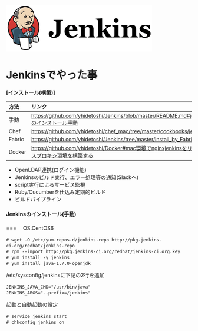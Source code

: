 ![Alt Text](https://github.com/yhidetoshi/Pictures/raw/master/Jenkins/jenkins-icon.png)


# Jenkinsでやった事

**[インストール(構築)]**

|方法    |リンク         |
|:-----------|:------------|
|手動|https://github.com/yhidetoshi/Jenkins/blob/master/README.md#jenkinsのインストール手動|
|Chef|https://github.com/yhidetoshi/chef_mac/tree/master/cookbooks/jenkins|
|Fabric|https://github.com/yhidetoshi/Jenkins/tree/master/install_by_Fabric|
|Docker|https://github.com/yhidetoshi/Docker#mac環境でnginxjenkinsをリバースプロキシ環境を構築する|


- OpenLDAP連携(ログイン機能)
- Jenkinsのビルド実行、エラー処理等の通知(Slackへ)
- script実行によるサービス監視
- Ruby/Cucumberを仕込み定期的ビルド
- ビルドパイプライン

#### Jenkinsのインストール(手動)
===
　OS:CentOS6
```
# wget -O /etc/yum.repos.d/jenkins.repo http://pkg.jenkins-ci.org/redhat/jenkins.repo
# rpm --import http://pkg.jenkins-ci.org/redhat/jenkins-ci.org.key
# yum install -y jenkins
# yum install java-1.7.0-openjdk
```

/etc/sysconfig/jenkinsに下記の2行を追加
```
JENKINS_JAVA_CMD="/usr/bin/java"
JENKINS_ARGS="--prefix=/jenkins"
```
起動と自動起動の設定
```
# service jenkins start
# chkconfig jenkins on
```

